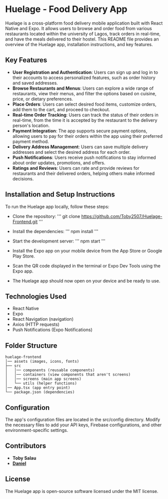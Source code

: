 # Huelage - Food Delivery App

Huelage is a cross-platform food delivery mobile application built with React Native and Expo. It allows users to browse and order food from various restaurants located within the university of Lagos, track orders in real-time, and have the meals delivered to their hostel. This README file provides an overview of the Huelage app, installation instructions, and key features.

## Key Features

- **User Registration and Authentication**: Users can sign up and log in to their accounts to access personalized features, such as order history and saved addresses.
- **Browse Restaurants and Menus**: Users can explore a wide range of restaurants, view their menus, and filter the options based on cuisine, price, or dietary preferences.
- **Place Orders**: Users can select desired food items, customize orders, add them to the cart, and proceed to checkout.
- **Real-time Order Tracking**: Users can track the status of their orders in real-time, from the time it is accepted by the restaurant to the delivery person's location.
- **Payment Integration**: The app supports secure payment options, allowing users to pay for their orders within the app using their preferred payment method.
- **Delivery Address Management**: Users can save multiple delivery addresses and select the desired address for each order.
- **Push Notifications**: Users receive push notifications to stay informed about order updates, promotions, and offers.
- **Ratings and Reviews**: Users can rate and provide reviews for restaurants and their delivered orders, helping others make informed decisions.

## Installation and Setup Instructions

To run the Huelage app locally, follow these steps:

- Clone the repository:
  '''
  git clone https://github.com/Toby2507/Huelage-Frontend.git
  '''

- Install the dependencies:
  '''
  npm install
  '''

- Start the development server:
  '''
  npm start
  '''

- Install the Expo app on your mobile device from the App Store or Google Play Store.
- Scan the QR code displayed in the terminal or Expo Dev Tools using the Expo app.
- The Huelage app should now open on your device and be ready to use.

## Technologies Used

- React Native
- Expo
- React Navigation (navigation)
- Axios (HTTP requests)
- Push Notifications (Expo Notifications)

## Folder Structure

```
huelage-frontend
│── assets (images, icons, fonts)
├── src
│   │── components (reusable components)
│   │── containers (view components that aren't screens)
│   │── screens (main app screens)
│   └── utils (helper functions)
│── App.tsx (app entry point)
└── package.json (dependencies)
```

## Configuration

The app's configuration files are located in the src/config directory. Modify the necessary files to add your API keys, Firebase configurations, and other environment-specific settings.

## Contributors

- **Toby Salau**
- [**Daniel**]()

## License

The Huelage app is open-source software licensed under the MIT license.
